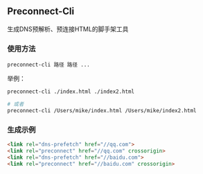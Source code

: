 ## Preconnect-Cli

生成DNS预解析、预连接HTML的脚手架工具

### 使用方法

```
preconnect-cli 路径 路径 ...
```

举例：

```bash
preconnect-cli ./index.html ./index2.html

# 或者
preconnect-cli /Users/mike/index.html /Users/mike/index2.html
```


### 生成示例

```html
<link rel="dns-prefetch" href="//qq.com">
<link rel="preconnect" href="//qq.com" crossorigin>
<link rel="dns-prefetch" href="//baidu.com">
<link rel="preconnect" href="//baidu.com" crossorigin>
```

